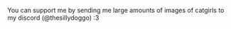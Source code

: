 You can support me by sending me large amounts of images of catgirls to my discord (@thesillydoggo) :3